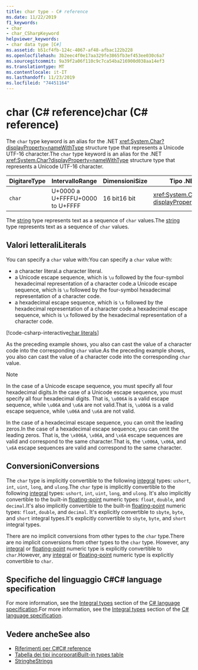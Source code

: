 ```yaml
---
title: char type - C# reference
ms.date: 11/22/2019
f1_keywords:
- char
- char_CSharpKeyword
helpviewer_keywords:
- char data type [C#]
ms.assetid: b51cf4fb-124c-4067-af48-afbac122b228
ms.openlocfilehash: 3b2eec4f0e17aa329fe3865fb3ef453ee030c6a7
ms.sourcegitcommit: 9a39f2a06f110c9c7ca54ba216900d038aa14ef3
ms.translationtype: MT
ms.contentlocale: it-IT
ms.lasthandoff: 11/23/2019
ms.locfileid: "74451164"
---
```

# <a name="char-c-reference"></a><span data-ttu-id="0e6b5-102">char (C# reference)</span><span class="sxs-lookup"><span data-stu-id="0e6b5-102">char (C# reference)</span></span>

<span data-ttu-id="0e6b5-103">The `char` type keyword is an alias for the .NET <xref:System.Char?displayProperty=nameWithType> structure type that represents a Unicode UTF-16 character.</span><span class="sxs-lookup"><span data-stu-id="0e6b5-103">The `char` type keyword is an alias for the .NET <xref:System.Char?displayProperty=nameWithType> structure type that represents a Unicode UTF-16 character.</span></span>

|<span data-ttu-id="0e6b5-104">Digitare</span><span class="sxs-lookup"><span data-stu-id="0e6b5-104">Type</span></span>|<span data-ttu-id="0e6b5-105">Intervallo</span><span class="sxs-lookup"><span data-stu-id="0e6b5-105">Range</span></span>|<span data-ttu-id="0e6b5-106">Dimensioni</span><span class="sxs-lookup"><span data-stu-id="0e6b5-106">Size</span></span>|<span data-ttu-id="0e6b5-107">Tipo .NET</span><span class="sxs-lookup"><span data-stu-id="0e6b5-107">.NET type</span></span>|
|----------|-----------|----------|-------------------------|
|`char`|<span data-ttu-id="0e6b5-108">U+0000 a U+FFFF</span><span class="sxs-lookup"><span data-stu-id="0e6b5-108">U+0000 to U+FFFF</span></span>|<span data-ttu-id="0e6b5-109">16 bit</span><span class="sxs-lookup"><span data-stu-id="0e6b5-109">16 bit</span></span>|<xref:System.Char?displayProperty=nameWithType>|

<span data-ttu-id="0e6b5-110">The [string](reference-types.md#the-string-type) type represents text as a sequence of `char` values.</span><span class="sxs-lookup"><span data-stu-id="0e6b5-110">The [string](reference-types.md#the-string-type) type represents text as a sequence of `char` values.</span></span>

## <a name="literals"></a><span data-ttu-id="0e6b5-111">Valori letterali</span><span class="sxs-lookup"><span data-stu-id="0e6b5-111">Literals</span></span>

<span data-ttu-id="0e6b5-112">You can specify a `char` value with:</span><span class="sxs-lookup"><span data-stu-id="0e6b5-112">You can specify a `char` value with:</span></span>

- <span data-ttu-id="0e6b5-113">a character literal.</span><span class="sxs-lookup"><span data-stu-id="0e6b5-113">a character literal.</span></span>
- <span data-ttu-id="0e6b5-114">a Unicode escape sequence, which is `\u` followed by the four-symbol hexadecimal representation of a character code.</span><span class="sxs-lookup"><span data-stu-id="0e6b5-114">a Unicode escape sequence, which is `\u` followed by the four-symbol hexadecimal representation of a character code.</span></span>
- <span data-ttu-id="0e6b5-115">a hexadecimal escape sequence, which is `\x` followed by the hexadecimal representation of a character code.</span><span class="sxs-lookup"><span data-stu-id="0e6b5-115">a hexadecimal escape sequence, which is `\x` followed by the hexadecimal representation of a character code.</span></span>

[!code-csharp-interactive[char literals](~/samples/csharp/language-reference/builtin-types/CharType.cs#Literals)]

<span data-ttu-id="0e6b5-116">As the preceding example shows, you also can cast the value of a character code into the corresponding `char` value.</span><span class="sxs-lookup"><span data-stu-id="0e6b5-116">As the preceding example shows, you also can cast the value of a character code into the corresponding `char` value.</span></span>

> [!NOTE]
> <span data-ttu-id="0e6b5-117">In the case of a Unicode escape sequence, you must specify all four hexadecimal digits.</span><span class="sxs-lookup"><span data-stu-id="0e6b5-117">In the case of a Unicode escape sequence, you must specify all four hexadecimal digits.</span></span> <span data-ttu-id="0e6b5-118">That is, `\u006A` is a valid escape sequence, while `\u06A` and `\u6A` are not valid.</span><span class="sxs-lookup"><span data-stu-id="0e6b5-118">That is, `\u006A` is a valid escape sequence, while `\u06A` and `\u6A` are not valid.</span></span>
>
> <span data-ttu-id="0e6b5-119">In the case of a hexadecimal escape sequence, you can omit the leading zeros.</span><span class="sxs-lookup"><span data-stu-id="0e6b5-119">In the case of a hexadecimal escape sequence, you can omit the leading zeros.</span></span> <span data-ttu-id="0e6b5-120">That is, the `\x006A`, `\x06A`, and `\x6A` escape sequences are valid and correspond to the same character.</span><span class="sxs-lookup"><span data-stu-id="0e6b5-120">That is, the `\x006A`, `\x06A`, and `\x6A` escape sequences are valid and correspond to the same character.</span></span>

## <a name="conversions"></a><span data-ttu-id="0e6b5-121">Conversioni</span><span class="sxs-lookup"><span data-stu-id="0e6b5-121">Conversions</span></span>

<span data-ttu-id="0e6b5-122">The `char` type is implicitly convertible to the following [integral](integral-numeric-types.md) types: `ushort`, `int`, `uint`, `long`, and `ulong`.</span><span class="sxs-lookup"><span data-stu-id="0e6b5-122">The `char` type is implicitly convertible to the following [integral](integral-numeric-types.md) types: `ushort`, `int`, `uint`, `long`, and `ulong`.</span></span> <span data-ttu-id="0e6b5-123">It's also implicitly convertible to the built-in [floating-point](floating-point-numeric-types.md) numeric types: `float`, `double`, and `decimal`.</span><span class="sxs-lookup"><span data-stu-id="0e6b5-123">It's also implicitly convertible to the built-in [floating-point](floating-point-numeric-types.md) numeric types: `float`, `double`, and `decimal`.</span></span> <span data-ttu-id="0e6b5-124">It's explicitly convertible to `sbyte`, `byte`, and `short` integral types.</span><span class="sxs-lookup"><span data-stu-id="0e6b5-124">It's explicitly convertible to `sbyte`, `byte`, and `short` integral types.</span></span>

<span data-ttu-id="0e6b5-125">There are no implicit conversions from other types to the `char` type.</span><span class="sxs-lookup"><span data-stu-id="0e6b5-125">There are no implicit conversions from other types to the `char` type.</span></span> <span data-ttu-id="0e6b5-126">However, any [integral](integral-numeric-types.md) or [floating-point](floating-point-numeric-types.md) numeric type is explicitly convertible to `char`.</span><span class="sxs-lookup"><span data-stu-id="0e6b5-126">However, any [integral](integral-numeric-types.md) or [floating-point](floating-point-numeric-types.md) numeric type is explicitly convertible to `char`.</span></span>

## <a name="c-language-specification"></a><span data-ttu-id="0e6b5-127">Specifiche del linguaggio C#</span><span class="sxs-lookup"><span data-stu-id="0e6b5-127">C# language specification</span></span>

<span data-ttu-id="0e6b5-128">For more information, see the [Integral types](~/_csharplang/spec/types.md#integral-types) section of the [C# language specification](~/_csharplang/spec/introduction.md).</span><span class="sxs-lookup"><span data-stu-id="0e6b5-128">For more information, see the [Integral types](~/_csharplang/spec/types.md#integral-types) section of the [C# language specification](~/_csharplang/spec/introduction.md).</span></span>

## <a name="see-also"></a><span data-ttu-id="0e6b5-129">Vedere anche</span><span class="sxs-lookup"><span data-stu-id="0e6b5-129">See also</span></span>

- [<span data-ttu-id="0e6b5-130">Riferimenti per C#</span><span class="sxs-lookup"><span data-stu-id="0e6b5-130">C# reference</span></span>](../index.md)
- [<span data-ttu-id="0e6b5-131">Tabella dei tipi incorporati</span><span class="sxs-lookup"><span data-stu-id="0e6b5-131">Built-in types table</span></span>](../keywords/built-in-types-table.md)
- [<span data-ttu-id="0e6b5-132">Stringhe</span><span class="sxs-lookup"><span data-stu-id="0e6b5-132">Strings</span></span>](../../programming-guide/strings/index.md)
